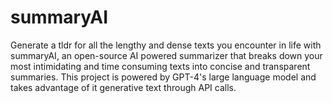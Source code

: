 # summaryAI
Generate a tldr for all the lengthy and dense texts you encounter in life with summaryAI, an open-source AI powered summarizer that breaks down your most intimidating and time consuming texts into concise and transparent summaries. This project is powered by GPT-4's large language model and takes advantage of it generative text through API calls.
